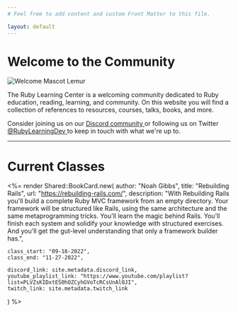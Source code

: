 ```yaml
---
# Feel free to add content and custom Front Matter to this file.

layout: default
---
```


# Welcome to the Community

<img
  src="<%= relative_url '/images/welcome_lemur.png' %>"
  alt="Welcome Mascot Lemur"
  class="center welcome-image"
/>

The Ruby Learning Center is a welcoming community dedicated to Ruby education, reading, learning, and community. On this website you will find a collection of references to resources, courses, talks, books, and more.

Consider joining us on our <a href="<%= site.metadata.discord_link %>" target="_blank">
  <i class="fa-brands fa-discord"></i> Discord community
</a> or following us on Twitter <a href="https://twitter.com/RubyLearningDev">
  <i class="fa-brands fa-twitter"></i> @RubyLearningDev
</a> to keep in touch with what we're up to.

<hr />

# Current Classes

<%=
  render Shared::BookCard.new(
    author: "Noah Gibbs",
    title: "Rebuilding Rails",
    url: "https://rebuilding-rails.com/",
    description: "With Rebuilding Rails you'll build a complete Ruby MVC framework from an empty directory. Your framework will be structured like Rails, using the same architecture and the same metaprogramming tricks. You'll learn the magic behind Rails. You'll finish each system and solidify your knowledge with structured exercises. And you'll get the gut-level understanding that only a framework builder has.",

    class_start: "09-18-2022",
    class_end: "11-27-2022",

    discord_link: site.metadata.discord_link,
    youtube_playlist_link: "https://www.youtube.com/playlist?list=PLVZsKIDxtES0hOZCyhGVoTcRCsUnAl0JI",
    twitch_link: site.metadata.twitch_link
  )
%>
